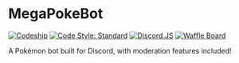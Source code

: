 # MegaPokeBot
[![Codeship](https://img.shields.io/codeship/5e43c6e0-f0d9-0135-7bec-2abc8ec65921.svg?style=for-the-badge)](https://app.codeship.com/projects/271279)
[![Code Style: Standard](https://img.shields.io/badge/code%20style-standard-brightgreen.svg?style=for-the-badge)](https://standardjs.com/)
[![Discord.JS](https://img.shields.io/badge/discord-js-blue.svg?style=for-the-badge)](https://discord.js.org/#/)
[![Waffle Board](https://img.shields.io/github/issues/badges/shields.svg?style=for-the-badge)](https://waffle.io/MegaPokeBot/MegaPokeBot)


A Pokémon bot built for Discord, with moderation features included!
